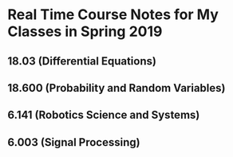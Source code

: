 
# Real Time Course Notes for My Classes in Spring 2019

## 18.03 (Differential Equations)

## 18.600 (Probability and Random Variables)

## 6.141 (Robotics Science and Systems)

## 6.003 (Signal Processing)